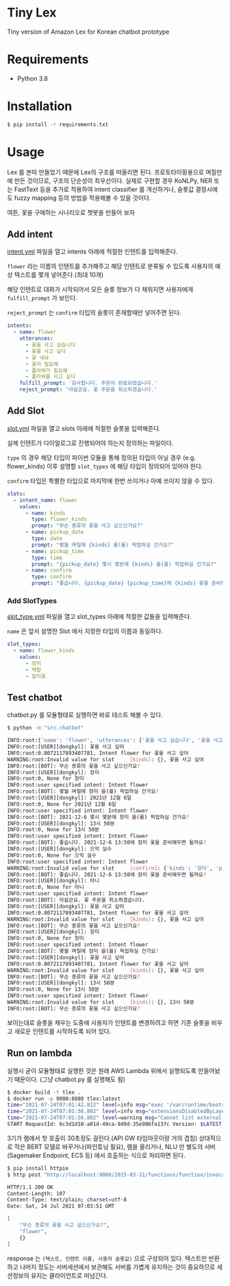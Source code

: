 # Tiny Lex

Tiny version of Amazon Lex for Korean chatbot prototype

# Requirements

- Python 3.8

# Installation

```bash
$ pip install -r requirements.txt
```

# Usage

Lex 를 본따 만들었기 때문에 Lex의 구조를 떠올리면 된다. 
프로토타이핑용으로 며칠만에 만든 것이므로, 구조의 단순성이 최우선이다.
실제로 구현할 경우 KoNLPy, NER 또는 FastText 등을 추가로 적용하여 intent classifier 를 개선하거나,
슬롯값 결정시에도 fuzzy mapping 등의 방법을 적용해볼 수 있을 것이다.

여튼, 꽃을 구매하는 시나리오로 챗봇을 만들어 보자

## Add intent

[intent.yml](/config/intent.yml) 파일을 열고 intents 아래에 적절한 인텐트를 입력해준다.

`flower` 라는 이름의 인텐트를 추가해주고 해당 인텐트로 분류될 수 있도록 사용자의 예상 텍스트를 몇개 넣어준다.(최대 10개)

해당 인텐트로 대화가 시작되어서 모든 슬롯 정보가 다 채워지면 사용자에게 `fulfill_prompt` 가 보인다.

`reject_prompt` 는 `confirm` 타입의 슬롯이 존재할때만 넣어주면 된다.

```yaml
intents:
  - name: flower
    utterances:
      - 꽃을 사고 싶습니다
      - 꽃을 사고 싶다
      - 꽃 내놔
      - 꽃이 필요해
      - 플라워가 필요해
      - 플라워를 사고 싶다
    fulfill_prompt: '감사합니다. 주문이 완료되었습니다.'
    reject_prompt: '아쉽군요. 꽃 주문을 취소하겠습니다.'
```

## Add Slot

[slot.yml](/config/slot.yml) 파일을 열고 slots 아래에 적절한 슬롯을 입력해준다.

실제 인텐트가 다이얼로그로 진행되어야 하는지 정의하는 파일이다.

`type` 의 경우 해당 타입이 파이썬 모듈을 통해 정의된 타입이 아닐 경우 (e.g. flower_kinds)
이후 설명할 `slot_types` 에 해당 타입이 정의되어 있어야 한다.

`confirm` 타입은 특별한 타입으로 마지막에 한번 쓰이거나 아예 쓰이지 않을 수 있다.

```yaml
slots:
  - intent_name: flower
    values:
      - name: kinds
        type: flower_kinds
        prompt: "무슨 종류의 꽃을 사고 싶으신가요?"
      - name: pickup_date
        type: date
        prompt: "몇월 며칠에 {kinds} 을(를) 픽업하실 건가요?"
      - name: pickup_time
        type: time
        prompt: "{pickup_date} 몇시 몇분에 {kinds} 을(를) 픽업하실 건가요?"
      - name: confirm
        type: confirm
        prompt: "좋습니다. {pickup_date} {pickup_time}에 {kinds} 꽃을 준비해두면 될까요?"
```

### Add SlotTypes

[slot_type.yml](/config/slot_type.yml) 파일을 열고 slot_types 아래에 적절한 값들을 입력해준다.

`name` 은 앞서 설명한 Slot 에서 지정한 타입의 이름과 동일하다.

```yaml
slot_types:
  - name: flower_kinds
    values:
      - 장미
      - 백합
      - 할미꽃
```

## Test chatbot

chatbot.py 를 모듈형태로 실행하면 바로 테스트 해볼 수 있다.

```bash
$ python -m "src.chatbot"

INFO:root:{'name': 'flower', 'utterances': ['꽃을 사고 싶습니다', '꽃을 사고 싶다', '꽃 내놔', '꽃이 필요해', '플라워가 필요해', '플라워를 사고 싶다'], 'fulfill_prompt': '감사합니다. 주문이 완료되었습니다.', 'reject_prompt': '아쉽군요. 꽃 주문을 취소하겠습니다.'}
INFO:root:[USER][dongkyl]: 꽃을 사고 싶어
INFO:root:0.8072117893407781, Intent flower for 꽃을 사고 싶어
WARNING:root:Invalid value for slot     [kinds]: {}, 꽃을 사고 싶어
INFO:root:[BOT]: 무슨 종류의 꽃을 사고 싶으신가요?
INFO:root:[USER][dongkyl]: 장미
INFO:root:0, None for 장미
INFO:root:user specified intent: Intent flower
INFO:root:[BOT]: 몇월 며칠에 장미 을(를) 픽업하실 건가요?
INFO:root:[USER][dongkyl]: 2021년 12월 6일
INFO:root:0, None for 2021년 12월 6일
INFO:root:user specified intent: Intent flower
INFO:root:[BOT]: 2021-12-6 몇시 몇분에 장미 을(를) 픽업하실 건가요?
INFO:root:[USER][dongkyl]: 13시 50분
INFO:root:0, None for 13시 50분
INFO:root:user specified intent: Intent flower
INFO:root:[BOT]: 좋습니다. 2021-12-6 13:50에 장미 꽃을 준비해두면 될까요?
INFO:root:[USER][dongkyl]: 으악 실수
INFO:root:0, None for 으악 실수
INFO:root:user specified intent: Intent flower
WARNING:root:Invalid value for slot     [confirm]: {'kinds': '장미', 'pickup_date': '2021-12-6', 'pickup_time': '13:50'}, 으악 실수
INFO:root:[BOT]: 좋습니다. 2021-12-6 13:50에 장미 꽃을 준비해두면 될까요?
INFO:root:[USER][dongkyl]: 아니
INFO:root:0, None for 아니
INFO:root:user specified intent: Intent flower
INFO:root:[BOT]: 아쉽군요. 꽃 주문을 취소하겠습니다.
INFO:root:[USER][dongkyl]: 꽃을 사고 싶어
INFO:root:0.8072117893407781, Intent flower for 꽃을 사고 싶어
WARNING:root:Invalid value for slot     [kinds]: {}, 꽃을 사고 싶어
INFO:root:[BOT]: 무슨 종류의 꽃을 사고 싶으신가요?
INFO:root:[USER][dongkyl]: 장미
INFO:root:0, None for 장미
INFO:root:user specified intent: Intent flower
INFO:root:[BOT]: 몇월 며칠에 장미 을(를) 픽업하실 건가요?
INFO:root:[USER][dongkyl]: 꽃을 사고 싶어
INFO:root:0.8072117893407781, Intent flower for 꽃을 사고 싶어
WARNING:root:Invalid value for slot     [kinds]: {}, 꽃을 사고 싶어
INFO:root:[BOT]: 무슨 종류의 꽃을 사고 싶으신가요?
INFO:root:[USER][dongkyl]: 13시 50분
INFO:root:0, None for 13시 50분
INFO:root:user specified intent: Intent flower
WARNING:root:Invalid value for slot     [kinds]: {}, 13시 50분
INFO:root:[BOT]: 무슨 종류의 꽃을 사고 싶으신가요?
```

보이는대로 슬롯을 채우는 도중에 사용자가 인텐트를 변경하려고 하면 기존 슬롯을 비우고 새로운 인텐트를 시작하도록 되어 있다.

## Run on lambda

실행시 굳이 모듈형태로 실행한 것은 원래 AWS Lambda 위에서 실행되도록 만들어놨기 때문이다. (그냥 chatbot.py 를 실행해도 됨)

```bash
$ docker build -t tlex .
$ docker run -p 9000:8080 tlex:latest
time="2021-07-24T07:01:42.822" level=info msg="exec '/var/runtime/bootstrap' (cwd=/app, handler=)"
time="2021-07-24T07:01:56.802" level=info msg="extensionsDisabledByLayer(/opt/disable-extensions-jwigqn8j) -> stat /opt/disable-extensions-jwigqn8j: no such file or directory"
time="2021-07-24T07:01:56.802" level=warning msg="Cannot list external agents" error="open /opt/extensions: no such file or directory"
START RequestId: 6c3d1d10-a01d-49ca-9d9d-35e986fa137c Version: $LATEST
```

3기가 램에서 첫 호출이 30초정도 걸린다.(API GW 타임아웃이랑 거의 겹침)
상대적으로 작은 BERT 모델로 바꾸거나(파인튜닝 필요), 램을 올리거나, NLU 만 별도의 서버(Sagemaker Endpoint, ECS 등) 에서 호출하는 식으로 처리하면 된다.

```bash
$ pip install httpie
$ http post "http://localhost:9000/2015-03-31/functions/function/invocations" uid="1" text="꽃을 사고 싶습니다"

HTTP/1.1 200 OK
Content-Length: 107
Content-Type: text/plain; charset=utf-8
Date: Sat, 24 Jul 2021 07:03:51 GMT

[
    "무슨 종류의 꽃을 사고 싶으신가요?",
    "flower",
    {}
]
```

response 는 `(텍스트, 인텐트 이름, 사용자 슬롯값)` 으로 구성되어 있다.
텍스트만 반환하고 나머지 정도는 서버세션에서 보관해도 서버를 가볍게 유지하는 것이 중요하므로
세션정보의 유지는 클라이언트로 떠넘긴다.